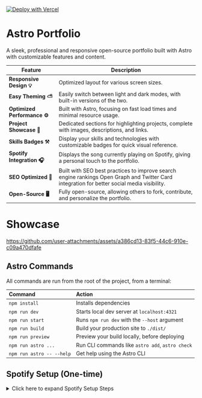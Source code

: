 [![Deploy with Vercel](https://vercel.com/button)](https://vercel.com/new/clone?repository-url=https%3A%2F%2Fgithub.com%2FShiawaseu%2FAstro-Portfolio&env=SPOTIFY_ENABLED,REDIS_PORT,REDIS_HOST,REDIS_PASSWORD,AUTHENTICATION_PASSWORD,SPOTIFY_CLIENT_ID,SPOTIFY_CLIENT_SECRET,SPOTIFY_REDIRECT_URI&envDescription=Environment%20variables%20for%20setting%20up%20the%20Spotify%20integration%20%7C%20If%20you%20won't%20use%20the%20feature%2C%20set%20SPOTIFY_ENABLED%20to%20%22false%22%20and%20discard%20the%20rest%20of%20the%20variables&envLink=https%3A%2F%2Fgithub.com%2FShiawaseu%2FAstro-Portfolio%2Fblob%2Fmain%2F.env.example&project-name=portfolio&repository-name=portfolio&demo-title=Portfolio%20Showcase&demo-description=A%20sleek%2C%20professional%20and%20responsive%20open-source%20portfolio%20built%20with%20Astro%20with%20customizable%20features%20and%20content.)

# Astro Portfolio

A sleek, professional and responsive open-source portfolio built with Astro with customizable features and content.

| Feature               | Description                                                                                      |
|-----------------------|--------------------------------------------------------------------------------------------------|
| **Responsive Design 💡** | Optimized layout for various screen sizes. |
| **Easy Theming ⛅** | Easily switch between light and dark modes, with built-in versions of the two.      |
| **Optimized Performance ⚙️** | Built with Astro, focusing on fast load times and minimal resource usage.                      |
| **Project Showcase 📜**   | Dedicated sections for highlighting projects, complete with images, descriptions, and links.     |
| **Skills Badges ⚒️**      | Display your skills and technologies with customizable badges for quick visual reference.        |                     |
| **Spotify Integration 🎧**      | Displays the song currently playing on Spotify, giving a personal touch to the portfolio.        |                     |
| **SEO Optimized 🔰** | Built with SEO best practices to improve search engine rankings Open Graph and Twitter Card integration for better social media visibility.                      |
| **Open-Source 🖥️**       | Fully open-source, allowing others to fork, contribute, and personalize the portfolio.            |

# Showcase
https://github.com/user-attachments/assets/a386cd13-83f5-44c6-910e-c09a470dfafe

## Astro Commands

All commands are run from the root of the project, from a terminal:

| Command                   | Action                                           |
| :------------------------ | :----------------------------------------------- |
| `npm install`             | Installs dependencies                            |
| `npm run dev`             | Starts local dev server at `localhost:4321`      |
| `npm run start`           | Runs `npm run dev` with the `--host` argument    |
| `npm run build`           | Build your production site to `./dist/`          |
| `npm run preview`         | Preview your build locally, before deploying     |
| `npm run astro ...`       | Run CLI commands like `astro add`, `astro check` |
| `npm run astro -- --help` | Get help using the Astro CLI                     |


## Spotify Setup (One-time)

<details>
<summary>Click here to expand Spotify Setup Steps</summary>

### For every step here, insert all the information to your environment variables (check [here](/.env.example))

1 - Collect your Spotify Data
- https://developer.spotify.com/dashboard/create ![](/assets/spotify1.png) ![](/assets/spotify2.png)
  - Select "Web API" and make sure the redirect URI is your site (I.E: `https://mysite.com/api/spotify`) **You CAN provide a localhost and finish authentication in a development environment**
- Collect the **Client ID** & **Client Secret** ![](/assets/spotify3.png)

2 - Collect your Redis data (used for storing your access tokens along with refresh tokens)
- Create a new cache like so: ![](/assets/redis1.png)
  - Select `cache` & the rest is up to you

- Get your `host` / `port` / `password` from the dashboard: ![](/assets/redis2.png) ![](/assets/redis3.png)

3 - Authenticate your Spotify account
> At this point, you need your server running, whether it is locally or in production, make sure your redirect URI is matching in both the Spotify Dashboard & your environment variables.

- Navigate to `/api/spotify`
  - You will be prompted to log in to Spotify and then asked for permission to authorize the app you've created, accept.

- Once you have been redirected back, edit your URL as follows: ![](/assets/auth1.png) ![](/assets/auth2.png)
  - Once you have done that, you should be ready to go.

</details>
